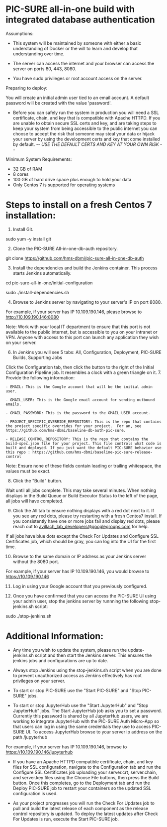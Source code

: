 # PIC-SURE all-in-one build with integrated database authentication

Assumptions:

- This system will be maintained by someone with either a basic understanding of Docker or the will to learn and develop that understanding over time.

- The server can access the internet and your browser can access the server on ports 80, 443, 8080.

- You have sudo privileges or root account access on the server.

Preparing to deploy:

You will create an initial admin user tied to an email account.  A default password will be created with the value 'password'.

- Before you can safely run the system in production you will need a SSL certificate, chain, and key that is compatible with Apache HTTPD. If you are unable to obtain secure SSL certs and key, and are taking steps to keep your system from being accessible to the public internet you can choose to accept the risk that someone may steal your data or hijack your server by using the development certs and key that come installed by default. -- *USE THE DEFAULT CERTS AND KEY AT YOUR OWN RISK* --


Minimum System Requirements:

- 32 GB of RAM
- 8 cores
- 100 GB of hard drive space plus enough to hold your data
- Only Centos 7 is supported for operating systems

# Steps to install on a fresh Centos 7 installation:

1. Install Git.

sudo yum -y install git

2. Clone the PIC-SURE All-in-one-db-auth repository.

git clone https://github.com/hms-dbmi/pic-sure-all-in-one-db-auth

3. Install the dependencies and build the Jenkins container. This process starts Jenkins automatically.

cd pic-sure-all-in-one/initial-configuration

sudo ./install-dependencies.sh

4. Browse to Jenkins server by navigating to your server's IP on port 8080. 

For example, if your server has IP 10.109.190.146, please browse to http://10.109.190.146:8080

Note: Work with your local IT department to ensure that this port is not available to the public internet, but is accessible to you on your intranet or VPN. Anyone with access to this port can launch any application they wish on your server.

6. In Jenkins you will see 5 tabs: All, Configuration, Deployment, PIC-SURE Builds, Supporting Jobs

Click the Configuration tab, then click the button to the right of the Initial Configuration Pipeline job. It resembles a clock with a green triangle on it. 
7. Provide the following information:



    - EMAIL: This is the Google account that will be the initial admin user.
    
    - GMAIL_USER: This is the Google email account for sending outbound emails.
    
    - GMAIL_PASSWORD: This is the password to the GMAIL_USER account.

    - PROJECT_SPECIFIC_OVERRIDE_REPOSITORY: This is the repo that contains the project specific overrides for your project.  For an, see https://github.com/hms-dbmi/baseline-db-auth-pic-sure.

    - RELEASE_CONTROL_REPOSITORY: This is the repo that contains the build-spec.json file for your project. This file controls what code is built and deployed. If you just want the default PIC-SURE behavior use this repo : https://github.com/hms-dbmi/baseline-pic-sure-release-control

Note: Ensure none of these fields contain leading or trailing whitespace, the values must be exact.

8. Click the "Build" button.

Wait until all jobs complete. This may take several minutes. When nothing displays in the Build Queue or Build Executor Status to the left of the page, all jobs will have completed.

9. Click the All tab to ensure nothing displays with a red dot next to it. If you see any red dots, please try restarting with a fresh Centos7 install. If you consistently have one or more jobs fail and display red dots, please reach out to avillach_lab_developers@googlegroups.com for help.

If all jobs have blue dots except the Check For Updates and Configure SSL Certificates job, which should be gray, you can log into the UI for the first time. 

10. Browse to the same domain or IP address as your Jenkins server without the 8080 port.

For example, if your server has IP 10.109.190.146, you would browse to https://10.109.190.146

11. Log in using your Google account that you previously configured.

12. Once you have confirmed that you can access the PIC-SURE UI using your admin user, stop the jenkins server by runnning the following stop-jenkins.sh script:

sudo ./stop-jenkins.sh

# Additional Information:

- Any time you wish to update the system, please run the update-jenkins.sh script and then start the Jenkins server. This ensures the jenkins jobs and configurations are up to date.  

- Always stop Jenkins using the stop-jenkins.sh script when you are done to prevent unauthorized access as Jenkins effectively has root privileges on your server.

- To start or stop PIC-SURE use the "Start PIC-SURE" and "Stop PIC-SURE" jobs.

- To start or stop JupyterHub use the "Start JupyterHub" and "Stop JupyterHub" jobs. The Start JupyterHub job asks you to set a password. Currently this password is shared by all JupyterHub users, we are working to integrate JupyterHub with the PIC-SURE Auth Micro-App so that users can log in using the same credentials they use to access PIC-SURE UI. To access JupyterHub browse to your server ip address on the path /jupyterhub

For example, if your server has IP 10.109.190.146, browse to https://10.109.190.146/jupyterhub

- If you have an Apache HTTPD compatible certificate, chain, and key files for SSL configuration, navigate to the Configuration tab and run the Configure SSL Certificates job uploading your server.crt, server.chain, and server.key files using the Choose File buttons, then press the Build button. Once this completes, go to the Deployment tab and run the Deploy PIC-SURE job to restart your containers so the updated SSL configuration is used.

- As your project progresses you will run the Check For Updates job to pull and build the latest release of each component as the release control repository is updated. To deploy the latest updates after Check For Updates is run, execute the Start PIC-SURE job.

